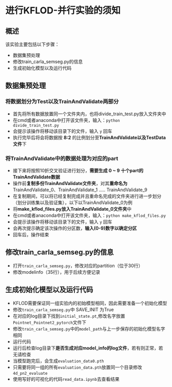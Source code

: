 # 进行KFLOD-并行实验的须知

## 概述

该实验主要包括以下步骤：

- 数据集预处理
- 修改train_carla_semseg.py的信息
- 生成初始化模型以及运行代码

## 数据集预处理

### 将数据划分为Test以及TrainAndValidate两部分

- 首先将所有数据放置同一个文件夹内，也将divide_train_test.py放入文件夹中
- 在cmd或者anaconda中打开该文件夹，输入：`python divide_train_test.py`
- 会提示该操作将移动该目录下的文件，输入 `y` 回车
- 执行完毕后将会将数据按 **8:2** 的比例划分至**TrainAndValidate以及TestData文件**下

### 将TrainAndValidate中的数据处理为对应的part

- 接下来将按照10折交叉验证进行划分，**需要生成 0 ~ 9 十个part的TrainAndValidate数据**
- 操作前**复制多份TrainAndValidate文件夹**，对其**重命名为**TrainAndValidate_0、TrainAndValidate_1 ..... TrainAndValidate_9
- 在复制期间，可以将已经复制完成并且重命名完成的文件夹进行进一步划分（划分训练集以及验证集），以下以TrainAndValidate_0为例
- 将**make_kflod_files.py放入TrainAndValidate_0文件夹**中
- 在cmd或者anaconda中打开该文件夹，输入：`python make_kflod_files.py`
- 会提示该操作将移动该目录下的文件，输入 `y` 回车
- 会再次提示确定该次操作的分区数，**输入(0-9)数字以确定分区**
- 回车后，操作结束

## 修改train_carla_semseg.py的信息

- 打开`train_carla_semseg.py`，修改对应的partition（位于30行）
- 修改modelinfo（35行），用于后续方便记录

## 生成初始化模型以及运行代码

- KFLOD需要保证同一组实验内的初始模型相同，因此需要准备一个初始化模型
- 修改`train_carla_semseg.py`中 SAVE_INIT 为True
- 在对应的log目录下找到`initial_state.pt`,修改名字放置`Pointnet_Pointnet2_pytorch`文件下
- 修改`train_carla_semseg.py`中的`model_path`与上一步保存的初始化模型名字相同
- 运行代码
- 运行后检查log目录下**是否生成对应model_info的log文件**，若有则正常，若无请检查
- 当模型跑完后，会生成`evaluation_data0.pth`
- 只需要将同一组的所有`evaluation_data.pth`放置同一个目录修改`4d_pn2_evaluate`
- 使用写好的可视化的代码`read_data.ipynb`去查看结果